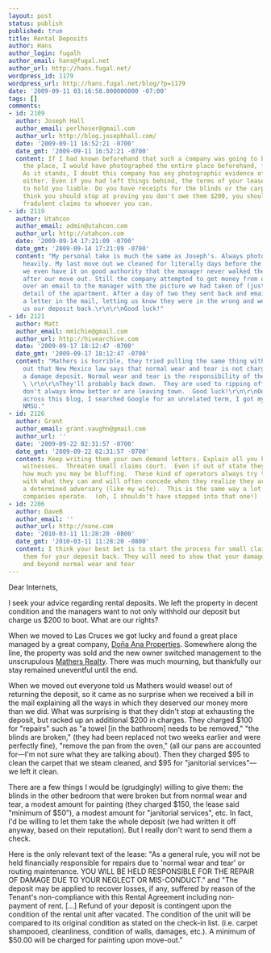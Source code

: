```yaml
---
layout: post
status: publish
published: true
title: Rental Deposits
author: Hans
author_login: fugalh
author_email: hans@fugal.net
author_url: http://hans.fugal.net/
wordpress_id: 1179
wordpress_url: http://hans.fugal.net/blog/?p=1179
date: '2009-09-11 03:16:58.000000000 -07:00'
tags: []
comments:
- id: 2109
  author: Joseph Hall
  author_email: perlhoser@gmail.com
  author_url: http://blog.josephhall.com/
  date: '2009-09-11 16:52:21 -0700'
  date_gmt: '2009-09-11 16:52:21 -0700'
  content: If I had known beforehand that such a company was going to be inspecting
    the place, I would have photographed the entire place beforehand, for evidence.
    As it stands, I doubt this company has any photographic evidence of their own
    either. Even if you had left things behind, the terms of your lease don't seem
    to hold you liable. Do you have receipts for the blinds or the carpet? I don't
    think you should stop at proving you don't owe them $200, you should report their
    fradulent claims to whoever you can.
- id: 2119
  author: Utahcon
  author_email: admin@utahcon.com
  author_url: http://utahcon.com
  date: '2009-09-14 17:21:09 -0700'
  date_gmt: '2009-09-14 17:21:09 -0700'
  content: "My personal take is much the same as Joseph's. Always photograph and document
    heavily. My last move out we cleaned for literally days before the inspection,
    we even have it on good authority that the manager never walked the apartment
    after our move out. Still the company attempted to get money from us. We sent
    over an email to the manager with the picture we had taken of (just about) every
    detail of the apartment. After a day of two they sent back and email, and later
    a letter in the mail, letting us know they were in the wrong and were sending
    us our deposit back.\r\n\r\nGood luck!"
- id: 2121
  author: Matt
  author_email: mmichie@gmail.com
  author_url: http://hivearchive.com
  date: '2009-09-17 18:12:47 -0700'
  date_gmt: '2009-09-17 18:12:47 -0700'
  content: "Mathers is horrible, they tried pulling the same thing with me.  Point
    out that New Mexico law says that normal wear and tear is not chargeable against
    a damage deposit. Normal wear and tear is the responsibility of the landlord.
    \ \r\n\r\nThey'll probably back down.  They are used to ripping off students who
    don't always know better or are leaving town.  Good luck!\r\n\r\nOdd I happened
    across this blog, I searched Google for an unrelated term, I got my BS in CS at
    NMSU."
- id: 2126
  author: Grant
  author_email: grant.vaughn@gmail.com
  author_url: ''
  date: '2009-09-22 02:31:57 -0700'
  date_gmt: '2009-09-22 02:31:57 -0700'
  content: Keep writing them your own demand letters. Explain all you know and list
    witnesses.  Threaten small claims court.  Even if out of state they don't know
    how much you may be bluffing.  These kind of operators always try to get away
    with what they can and will often concede when they realize they are faced by
    a determined adversary (like my wife).  This is the same way a lot of insurance
    companies operate.  (oh, I shouldn't have stepped into that one!)
- id: 2206
  author: DaveB
  author_email: ''
  author_url: http://none.com
  date: '2010-03-11 11:28:20 -0800'
  date_gmt: '2010-03-11 11:28:20 -0800'
  content: I think your best bet is to start the process for small claims against
    them for your deposit back. They will need to show that your damages were above
    and beyond normal wear and tear
---
```

Dear Internets,

I seek your advice regarding rental deposits. We left the property in decent condition and the managers want to not only withhold our deposit but charge us $200 to boot. What are our rights?

When we moved to Las Cruces we got lucky and found a great place managed by a great company, <a href='http://www.rentalsinlascruces.com/'>Doña Ana Properties</a>. Somewhere along the line, the property was sold and the new owner switched management to the unscrupulous <a href='http://mathers.fluxinnovations.com/'>Mathers Realty</a>. There was much mourning, but thankfully our stay remained uneventful until the end.

When we moved out everyone told us Mathers would weasel out of returning the deposit, so it came as no surprise when we received a bill in the mail explaining all the ways in which they deserved our money more than we did. What was surprising is that they didn't stop at exhausting the deposit, but racked up an additional $200 in charges. They charged $100 for "repairs" such as "a towel [in the bathroom] needs to be removed," "the blinds are broken," (they had been replaced not two weeks earlier and were perfectly fine), "remove the pan from the oven," (all our pans are accounted for—I'm not sure what they are talking about). Then they charged $95 to clean the carpet that we steam cleaned, and $95 for "janitorial services"—we left it clean.

There are a few things I would be (grudgingly) willing to give them: the blinds in the other bedroom that were broken but from normal wear and tear, a modest amount for painting (they charged $150, the lease said "minimum of $50"), a modest amount for "janitorial services", etc. In fact, I'd be willing to let them take the whole deposit (we had written it off anyway, based on their reputation). But I really don't want to send them a check.

Here is the only relevant text of the lease: "As a general rule, you will not be held financially responsible for repairs due to 'normal wear and tear' or routing maintenance. YOU WILL BE HELD RESPONSIBLE FOR THE REPAIR OF DAMAGE DUE TO YOUR NEGLECT OR MIS-CONDUCT." and "The deposit may be applied to recover losses, if any, suffered by reason of the Tenant's non-compliance with this Rental Agreement including non-payment of rent. [...] Refund of your deposit is contingent upon the condition of the rental unit after vacated. The condition of the unit will be compared to its original condition as stated on the check-in list. (i.e. carpet shampooed, cleanliness, condition of walls, damages, etc.).  A minimum of $50.00 will be charged for painting upon move-out."

